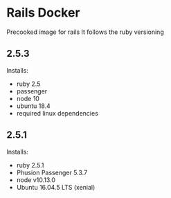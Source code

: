 # Rails Docker
Precooked image for rails
It follows the ruby versioning

## 2.5.3

Installs:
- ruby 2.5
- passenger
- node 10
- ubuntu 18.4
- required linux dependencies

## 2.5.1

Installs:
- ruby 2.5.1
- Phusion Passenger 5.3.7
- node v10.13.0
- Ubuntu 16.04.5 LTS (xenial)
